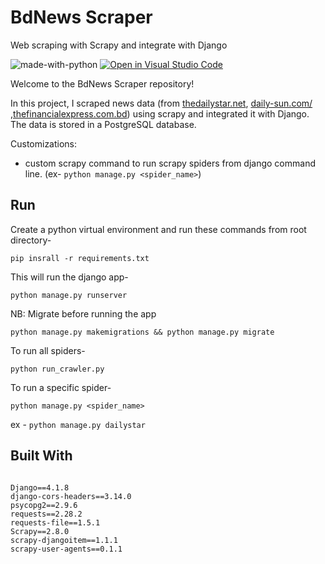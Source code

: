 # BdNews Scraper

Web scraping with Scrapy and integrate with Django


</hr>

![made-with-python](https://img.shields.io/badge/Made%20with-Python-1f425f.svg)
[![Open in Visual Studio Code](https://img.shields.io/static/v1?logo=visualstudiocode&label=&message=Open%20in%20Visual%20Studio%20Code&labelColor=2c2c32&color=007acc&logoColor=007acc)](https://github.dev/Nayemjaman/BdNews-Scraper)

</hr>

Welcome to the BdNews Scraper repository!

In this project, I scraped news data (from [thedailystar.net](https://www.thedailystar.net/), [daily-sun.com/](https://www.daily-sun.com/) ,[thefinancialexpress.com.bd](https://thefinancialexpress.com.bd/)) using scrapy and integrated it with Django. The data is stored in a PostgreSQL database.

Customizations:
- custom scrapy command to run scrapy spiders from django command line. (ex- `python manage.py <spider_name>`)



## Run   

Create a python virtual environment and run these commands from root directory-
```
pip insrall -r requirements.txt
```

This will run the django app-
```
python manage.py runserver
```

NB: Migrate before running the app
```
python manage.py makemigrations && python manage.py migrate
```

To run all spiders-

```
python run_crawler.py
```

To run a specific spider-
```
python manage.py <spider_name>
```
ex - `python manage.py dailystar`



## Built With
```

Django==4.1.8
django-cors-headers==3.14.0
psycopg2==2.9.6
requests==2.28.2
requests-file==1.5.1
Scrapy==2.8.0
scrapy-djangoitem==1.1.1
scrapy-user-agents==0.1.1

```
